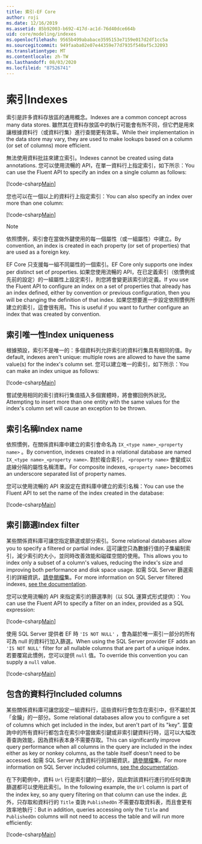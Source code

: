 ```yaml
---
title: 索引-EF Core
author: roji
ms.date: 12/16/2019
ms.assetid: 85b92003-b692-417d-ac1d-76d40dce664b
uid: core/modeling/indexes
ms.openlocfilehash: 9565b499ababace3595153e7159e017d2df1cc5a
ms.sourcegitcommit: 949faaba02e07e44359e77d7935f540af5c32093
ms.translationtype: MT
ms.contentlocale: zh-TW
ms.lasthandoff: 08/03/2020
ms.locfileid: "87526741"
---
```

# <a name="indexes"></a><span data-ttu-id="38b65-102">索引</span><span class="sxs-lookup"><span data-stu-id="38b65-102">Indexes</span></span>

<span data-ttu-id="38b65-103">索引是許多資料存放區的通用概念。</span><span class="sxs-lookup"><span data-stu-id="38b65-103">Indexes are a common concept across many data stores.</span></span> <span data-ttu-id="38b65-104">雖然其在資料存放區中的執行可能會有所不同，但它們是用來讓根據資料行（或資料行集）進行查閱更有效率。</span><span class="sxs-lookup"><span data-stu-id="38b65-104">While their implementation in the data store may vary, they are used to make lookups based on a column (or set of columns) more efficient.</span></span>

<span data-ttu-id="38b65-105">無法使用資料批註來建立索引。</span><span class="sxs-lookup"><span data-stu-id="38b65-105">Indexes cannot be created using data annotations.</span></span> <span data-ttu-id="38b65-106">您可以使用流暢的 API，在單一資料行上指定索引，如下所示：</span><span class="sxs-lookup"><span data-stu-id="38b65-106">You can use the Fluent API to specify an index on a single column as follows:</span></span>

[!code-csharp[Main](../../../samples/core/Modeling/FluentAPI/Index.cs?name=Index&highlight=4)]

<span data-ttu-id="38b65-107">您也可以在一個以上的資料行上指定索引：</span><span class="sxs-lookup"><span data-stu-id="38b65-107">You can also specify an index over more than one column:</span></span>

[!code-csharp[Main](../../../samples/core/Modeling/FluentAPI/IndexComposite.cs?name=Composite&highlight=4)]

> [!NOTE]
> <span data-ttu-id="38b65-108">依照慣例，索引會在當做外鍵使用的每一個屬性（或一組屬性）中建立。</span><span class="sxs-lookup"><span data-stu-id="38b65-108">By convention, an index is created in each property (or set of properties) that are used as a foreign key.</span></span>
>
> <span data-ttu-id="38b65-109">EF Core 只支援每一組不同屬性的一個索引。</span><span class="sxs-lookup"><span data-stu-id="38b65-109">EF Core only supports one index per distinct set of properties.</span></span> <span data-ttu-id="38b65-110">如果您使用流暢的 API，在已定義索引（依慣例或先前的設定）的一組屬性上設定索引，則您將會變更該索引的定義。</span><span class="sxs-lookup"><span data-stu-id="38b65-110">If you use the Fluent API to configure an index on a set of properties that already has an index defined, either by convention or previous configuration, then you will be changing the definition of that index.</span></span> <span data-ttu-id="38b65-111">如果您想要進一步設定依照慣例所建立的索引，這會很有用。</span><span class="sxs-lookup"><span data-stu-id="38b65-111">This is useful if you want to further configure an index that was created by convention.</span></span>

## <a name="index-uniqueness"></a><span data-ttu-id="38b65-112">索引唯一性</span><span class="sxs-lookup"><span data-stu-id="38b65-112">Index uniqueness</span></span>

<span data-ttu-id="38b65-113">根據預設，索引不是唯一的：多個資料列允許索引的資料行集具有相同的值。</span><span class="sxs-lookup"><span data-stu-id="38b65-113">By default, indexes aren't unique: multiple rows are allowed to have the same value(s) for the index's column set.</span></span> <span data-ttu-id="38b65-114">您可以建立唯一的索引，如下所示：</span><span class="sxs-lookup"><span data-stu-id="38b65-114">You can make an index unique as follows:</span></span>

[!code-csharp[Main](../../../samples/core/Modeling/FluentAPI/IndexUnique.cs?name=IndexUnique&highlight=5)]

<span data-ttu-id="38b65-115">嘗試使用相同的索引資料行集值插入多個實體時，將會擲回例外狀況。</span><span class="sxs-lookup"><span data-stu-id="38b65-115">Attempting to insert more than one entity with the same values for the index's column set will cause an exception to be thrown.</span></span>

## <a name="index-name"></a><span data-ttu-id="38b65-116">索引名稱</span><span class="sxs-lookup"><span data-stu-id="38b65-116">Index name</span></span>

<span data-ttu-id="38b65-117">依照慣例，在關係資料庫中建立的索引會命名為 `IX_<type name>_<property name>` 。</span><span class="sxs-lookup"><span data-stu-id="38b65-117">By convention, indexes created in a relational database are named `IX_<type name>_<property name>`.</span></span> <span data-ttu-id="38b65-118">對於複合索引， `<property name>` 會變成以底線分隔的屬性名稱清單。</span><span class="sxs-lookup"><span data-stu-id="38b65-118">For composite indexes, `<property name>` becomes an underscore separated list of property names.</span></span>

<span data-ttu-id="38b65-119">您可以使用流暢的 API 來設定在資料庫中建立的索引名稱：</span><span class="sxs-lookup"><span data-stu-id="38b65-119">You can use the Fluent API to set the name of the index created in the database:</span></span>

[!code-csharp[Main](../../../samples/core/Modeling/FluentAPI/IndexName.cs?name=IndexName&highlight=5)]

## <a name="index-filter"></a><span data-ttu-id="38b65-120">索引篩選</span><span class="sxs-lookup"><span data-stu-id="38b65-120">Index filter</span></span>

<span data-ttu-id="38b65-121">某些關係資料庫可讓您指定篩選或部分索引。</span><span class="sxs-lookup"><span data-stu-id="38b65-121">Some relational databases allow you to specify a filtered or partial index.</span></span> <span data-ttu-id="38b65-122">這可讓您只為數據行值的子集編制索引，減少索引的大小，並同時改善效能和磁碟空間的使用。</span><span class="sxs-lookup"><span data-stu-id="38b65-122">This allows you to index only a subset of a column's values, reducing the index's size and improving both performance and disk space usage.</span></span> <span data-ttu-id="38b65-123">如需 SQL Server 篩選索引的詳細資訊，[請參閱檔](/sql/relational-databases/indexes/create-filtered-indexes)集。</span><span class="sxs-lookup"><span data-stu-id="38b65-123">For more information on SQL Server filtered indexes, [see the documentation](/sql/relational-databases/indexes/create-filtered-indexes).</span></span>

<span data-ttu-id="38b65-124">您可以使用流暢的 API 來指定索引的篩選準則（以 SQL 運算式形式提供）：</span><span class="sxs-lookup"><span data-stu-id="38b65-124">You can use the Fluent API to specify a filter on an index, provided as a SQL expression:</span></span>

[!code-csharp[Main](../../../samples/core/Modeling/FluentAPI/IndexFilter.cs?name=IndexFilter&highlight=5)]

<span data-ttu-id="38b65-125">使用 SQL Server 提供者 EF 時 `'IS NOT NULL'` ，會為屬於唯一索引一部分的所有可為 null 的資料行加入篩選。</span><span class="sxs-lookup"><span data-stu-id="38b65-125">When using the SQL Server provider EF adds an `'IS NOT NULL'` filter for all nullable columns that are part of a unique index.</span></span> <span data-ttu-id="38b65-126">若要覆寫此慣例，您可以提供 `null` 值。</span><span class="sxs-lookup"><span data-stu-id="38b65-126">To override this convention you can supply a `null` value.</span></span>

[!code-csharp[Main](../../../samples/core/Modeling/FluentAPI/IndexNoFilter.cs?name=IndexNoFilter&highlight=6)]

## <a name="included-columns"></a><span data-ttu-id="38b65-127">包含的資料行</span><span class="sxs-lookup"><span data-stu-id="38b65-127">Included columns</span></span>

<span data-ttu-id="38b65-128">某些關係資料庫可讓您設定一組資料行，這些資料行會包含在索引中，但不屬於其「金鑰」的一部分。</span><span class="sxs-lookup"><span data-stu-id="38b65-128">Some relational databases allow you to configure a set of columns which get included in the index, but aren't part of its "key".</span></span> <span data-ttu-id="38b65-129">當查詢中的所有資料行都包含在索引中當做索引鍵或非索引鍵資料行時，這可以大幅改善查詢效能，因為資料表本身不需要存取。</span><span class="sxs-lookup"><span data-stu-id="38b65-129">This can significantly improve query performance when all columns in the query are included in the index either as key or nonkey columns, as the table itself doesn't need to be accessed.</span></span> <span data-ttu-id="38b65-130">如需 SQL Server 內含資料行的詳細資訊，[請參閱檔](/sql/relational-databases/indexes/create-indexes-with-included-columns)集。</span><span class="sxs-lookup"><span data-stu-id="38b65-130">For more information on SQL Server included columns, [see the documentation](/sql/relational-databases/indexes/create-indexes-with-included-columns).</span></span>

<span data-ttu-id="38b65-131">在下列範例中，資料 `Url` 行是索引鍵的一部分，因此對該資料行進行的任何查詢篩選都可以使用此索引。</span><span class="sxs-lookup"><span data-stu-id="38b65-131">In the following example, the `Url` column is part of the index key, so any query filtering on that column can use the index.</span></span> <span data-ttu-id="38b65-132">此外，只存取和資料行的 `Title` 查詢 `PublishedOn` 不需要存取資料表，而且會更有效率地執行：</span><span class="sxs-lookup"><span data-stu-id="38b65-132">But in addition, queries accessing only the `Title` and `PublishedOn` columns will not need to access the table and will run more efficiently:</span></span>

[!code-csharp[Main](../../../samples/core/Modeling/FluentAPI/IndexInclude.cs?name=IndexInclude&highlight=5-9)]
